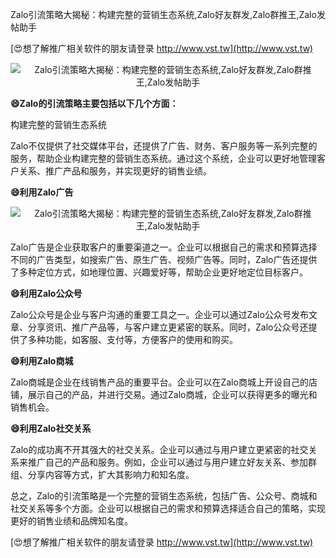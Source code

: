 Zalo引流策略大揭秘：构建完整的营销生态系统,Zalo好友群发,Zalo群推王,Zalo发帖助手

[😍想了解推广相关软件的朋友请登录 http://www.vst.tw](http://www.vst.tw)

 <center><img src="https://vst.tw/MP4/tuiguang/png/8.png" alt="Zalo引流策略大揭秘：构建完整的营销生态系统,Zalo好友群发,Zalo群推王,Zalo发帖助手"></center>

**😄Zalo的引流策略主要包括以下几个方面：**

构建完整的营销生态系统

Zalo不仅提供了社交媒体平台，还提供了广告、财务、客户服务等一系列完整的服务，帮助企业构建完整的营销生态系统。通过这个系统，企业可以更好地管理客户关系、推广产品和服务，并实现更好的销售业绩。

**😄利用Zalo广告**

 <center><img src="https://vst.tw/MP4/tuiguang/png/3.png" alt="Zalo引流策略大揭秘：构建完整的营销生态系统,Zalo好友群发,Zalo群推王,Zalo发帖助手"></center>

Zalo广告是企业获取客户的重要渠道之一。企业可以根据自己的需求和预算选择不同的广告类型，如搜索广告、原生广告、视频广告等。同时，Zalo广告还提供了多种定位方式，如地理位置、兴趣爱好等，帮助企业更好地定位目标客户。

**😄利用Zalo公众号**

Zalo公众号是企业与客户沟通的重要工具之一。企业可以通过Zalo公众号发布文章、分享资讯、推广产品等，与客户建立更紧密的联系。同时，Zalo公众号还提供了多种功能，如客服、支付等，方便客户的使用和购买。

**😄利用Zalo商城**

Zalo商城是企业在线销售产品的重要平台。企业可以在Zalo商城上开设自己的店铺，展示自己的产品，并进行交易。通过Zalo商城，企业可以获得更多的曝光和销售机会。

**😄利用Zalo社交关系**

Zalo的成功离不开其强大的社交关系。企业可以通过与用户建立更紧密的社交关系来推广自己的产品和服务。例如，企业可以通过与用户建立好友关系、参加群组、分享内容等方式，扩大其影响力和知名度。

总之，Zalo的引流策略是一个完整的营销生态系统，包括广告、公众号、商城和社交关系等多个方面。企业可以根据自己的需求和预算选择适合自己的策略，实现更好的销售业绩和品牌知名度。

[😍想了解推广相关软件的朋友请登录 http://www.vst.tw](http://www.vst.tw)




